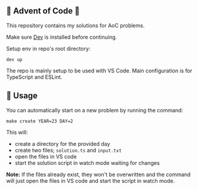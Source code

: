 ## 🎄 Advent of Code 🎄

This repository contains my solutions for AoC problems.

Make sure [Dev](https://github.com/MasonData/dev) is installed before continuing.

Setup env in repo's root directory:

```
dev up
```

The repo is mainly setup to be used with VS Code. Main configuration is for TypeScript and ESLint.

## 📝 Usage

You can automatically start on a new problem by running the command:

```
make create YEAR=23 DAY=2
```

This will:

- create a directory for the provided day
- create two files; `solution.ts` and `input.txt`
- open the files in VS code
- start the solution script in watch mode waiting for changes

**Note:** If the files already exist, they won't be overwritten and the command
will just open the files in VS code and start the script in watch mode.
